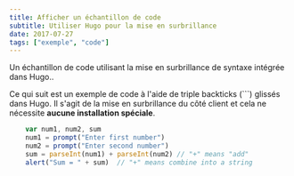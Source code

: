 ```yaml
---
title: Afficher un échantillon de code
subtitle: Utiliser Hugo pour la mise en surbrillance
date: 2017-07-27
tags: ["exemple", "code"]
---
```


Un échantillon de code utilisant la mise en surbrillance de syntaxe intégrée dans Hugo..

<!--more-->

Ce qui suit est un exemple de code à l'aide de  triple backticks (```) glissés dans Hugo. Il s'agit de la mise en surbrillance du côté client et cela ne nécessite **aucune installation spéciale**. 


```javascript
    var num1, num2, sum
    num1 = prompt("Enter first number")
    num2 = prompt("Enter second number")
    sum = parseInt(num1) + parseInt(num2) // "+" means "add"
    alert("Sum = " + sum)  // "+" means combine into a string
```

<!--

Voici un exemple de code en utilisant le code abrégé "en surbrillance" fourni dans Hugo. Il s'agit de la mise en surbrillance du côté serveur et cela nécessite que Python et Pygments soient installés.

{{< highlight javascript >}}
    var num1, num2, sum
    num1 = prompt("Enter first number")
    num2 = prompt("Enter second number")
    sum = parseInt(num1) + parseInt(num2) // "+" means "add"
    alert("Sum = " + sum)  // "+" means combine into a string
{{</ highlight >}}


Et voici le même code avec les numéros de ligne :

{{< highlight javascript "linenos=inline">}}
    var num1, num2, sum
    num1 = prompt("Enter first number")
    num2 = prompt("Enter second number")
    sum = parseInt(num1) + parseInt(num2) // "+" means "add"
    alert("Sum = " + sum)  // "+" means combine into a string
{{</ highlight >}}

-->
